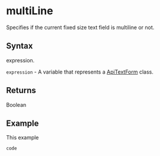 # multiLine

Specifies if the current fixed size text field is multiline or not.

## Syntax

expression.

`expression` - A variable that represents a [ApiTextForm](../ApiTextForm.md) class.

## Returns

Boolean

## Example

This example

```javascript
code
```